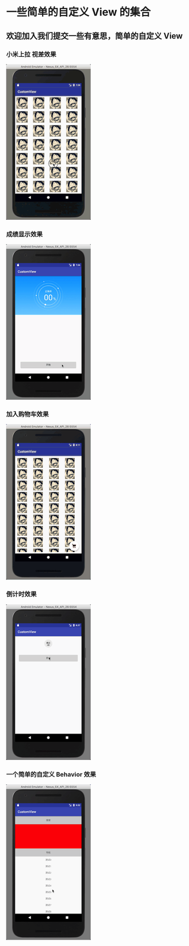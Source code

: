 # 一些简单的自定义 View 的集合
## 欢迎加入我们提交一些有意思，简单的自定义 View

### 小米上拉 视差效果

![](video/view1.gif)


### 成绩显示效果

![](video/view2.gif)


### 加入购物车效果

![](video/view3.gif)


### 倒计时效果

![](video/view4.gif)


### 一个简单的自定义 Behavior 效果

![](video/view5.gif)


